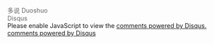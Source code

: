 <div>
	<ul style="list-style:none;margin:0;padding:0;">
		<li>
			<h4 style="color:#666;margin:0;font-weight:normal;">多说 Duoshuo</h4>
			<!-- 多说评论框 start -->
			<div class="ds-thread" data-thread-key="{{ page.title }}" data-title="{{ page.title }}" data-url="{{ page.url }}"></div>
			<!-- 多说评论框 end -->
			<!-- 多说公共JS代码 start (一个网页只需插入一次) -->
			<script type="text/javascript">
			var duoshuoQuery = {short_name:"fantasyshao"};
				(function() {
					var ds = document.createElement('script');
					ds.type = 'text/javascript';ds.async = true;
					ds.src = (document.location.protocol == 'https:' ? 'https:' : 'http:') + '//static.duoshuo.com/embed.js';
					ds.charset = 'UTF-8';
					(document.getElementsByTagName('head')[0]
					 || document.getElementsByTagName('body')[0]).appendChild(ds);
				})();
				</script>
			<!-- 多说公共JS代码 end -->
		</li>
		<li>
			<h4 style="color:#666;margin:0;font-weight:normal;">Disqus</h4>
			<div id="disqus_thread"></div>
			<script type="text/javascript">
				var disqus_shortname = '027';
			  (function() {
			      var dsq = document.createElement('script'); dsq.type = 'text/javascript'; dsq.async = true;
			      dsq.src = 'http://' + disqus_shortname + '.disqus.com/embed.js';
			      (document.getElementsByTagName('head')[0] || document.getElementsByTagName('body')[0]).appendChild(dsq);
			  })();
			</script>
			<noscript>Please enable JavaScript to view the <a href="http://disqus.com/?ref_noscript">comments powered by Disqus.</a></noscript>
			<a href="http://disqus.com" class="dsq-brlink">comments powered by <span class="logo-disqus">Disqus</span></a>
		</li>
	</ul>
</div>
